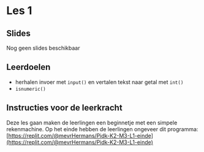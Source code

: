# Les 1

## Slides

Nog geen slides beschikbaar

## Leerdoelen

* herhalen invoer met `input()` en vertalen tekst naar getal met `int()`
* `isnumeric()`

## Instructies voor de leerkracht

Deze les gaan maken de leerlingen een beginnetje met een simpele rekenmachine. Op het einde hebben de leerlingen ongeveer dit programma: [https://replit.com/@mevrHermans/Pidk-K2-M3-L1-einde](https://replit.com/@mevrHermans/Pidk-K2-M3-L1-einde)

